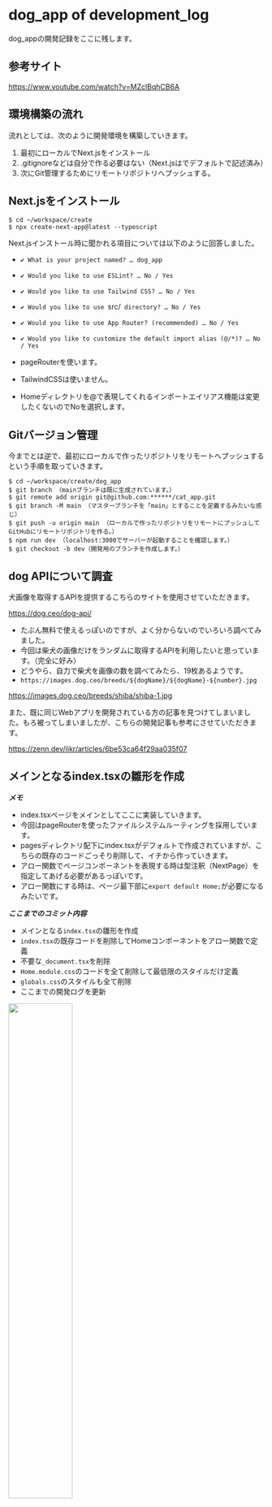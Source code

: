 # dog_app of development_log

dog_appの開発記録をここに残します。


## 参考サイト

https://www.youtube.com/watch?v=MZclBqhCB6A



## 環境構築の流れ

流れとしては、次のように開発環境を構築していきます。

1. 最初にローカルでNext.jsをインストール
2. .gitignoreなどは自分で作る必要はない（Next.jsはでデフォルトで記述済み）
3. 次にGit管理するためにリモートリポジトリへプッシュする。


## Next.jsをインストール

```terminal
$ cd ~/workspace/create
$ npx create-next-app@latest --typescript
```

Next.jsインストール時に聞かれる項目については以下のように回答しました。

- `✔ What is your project named? … dog_app`
- `✔ Would you like to use ESLint? … No / Yes`
- `✔ Would you like to use Tailwind CSS? … No / Yes`
- `✔ Would you like to use `src/` directory? … No / Yes`
- `✔ Would you like to use App Router? (recommended) … No / Yes`
- `✔ Would you like to customize the default import alias (@/*)? … No / Yes`

- pageRouterを使います。
- TailwindCSSは使いません。
- Homeディレクトリを@で表現してくれるインポートエイリアス機能は変更したくないのでNoを選択します。




## Gitバージョン管理

今までとは逆で、最初にローカルで作ったリポジトリをリモートへプッシュするという手順を取っていきます。

```terminal
$ cd ~/workspace/create/dog_app
$ git branch （mainブランチは既に生成されています。）
$ git remote add origin git@github.com:******/cat_app.git
$ git branch -M main （マスターブランチを「main」とすることを定義するみたいな感じ）
$ git push -u origin main （ローカルで作ったリポジトリをリモートにプッシュしてGitHubにリモートリポジトリを作る。）
$ npm run dev （localhost:3000でサーバーが起動することを確認します。）
$ git checkout -b dev（開発用のブランチを作成します。）
```


## dog APIについて調査

犬画像を取得するAPIを提供するこちらのサイトを使用させていただきます。

https://dog.ceo/dog-api/


- たぶん無料で使えるっぽいのですが、よく分からないのでいろいろ調べてみました。
- 今回は柴犬の画像だけをランダムに取得するAPIを利用したいと思っています。（完全に好み）
- どうやら、自力で柴犬を画像の数を調べてみたら、19枚あるようです。
- `https://images.dog.ceo/breeds/${dogName}/${dogName}-${number}.jpg`

https://images.dog.ceo/breeds/shiba/shiba-1.jpg

また、既に同じWebアプリを開発されている方の記事を見つけてしまいました。もろ被ってしまいましたが、こちらの開発記事も参考にさせていただきます。

https://zenn.dev/likr/articles/6be53ca64f29aa035f07


## メインとなるindex.tsxの雛形を作成

***メモ***

- index.tsxページをメインとしてここに実装していきます。
- 今回はpageRouterを使ったファイルシステムルーティングを採用しています。
- pagesディレクトリ配下にindex.tsxがデフォルトで作成されていますが、こちらの既存のコードごっそり削除して、イチから作っていきます。
- アロー関数でページコンポーネントを表現する時は型注釈（NextPage）を指定してあげる必要があるっぽいです。
- アロー関数にする時は、ページ最下部に`export default Home;`が必要になるみたいです。


***ここまでのコミット内容***

- メインとなる`index.tsx`の雛形を作成
- `index.tsx`の既存コードを削除してHomeコンポーネントをアロー関数で定義
- 不要な`_document.tsx`を削除
- `Home.module.css`のコードを全て削除して最低限のスタイルだけ定義
- `globals.css`のスタイルも全て削除
- ここまでの開発ログを更新


<img src="https://qiita-image-store.s3.ap-northeast-1.amazonaws.com/0/3486945/83ec94a4-fb6e-7b80-7ff2-76c689774a7d.jpeg" alt="" width=50% height=50%>


***参考記事***

https://typescriptbook.jp/tutorials/nextjs


## Dog APIを取得する実装

続いて、DogApiによる画像取得の機能を実装します。

### ***柴犬の画像は19枚しかなかった***

- このAPIの使い方がよく分からないので、自力で画像枚数を調べたところ、柴犬画像のidは`1~19`までであることがわかった。
- これをもとに1〜19までのidをランダムで生成する関数`const random`を定義しました。
- いったん`console.log`で出力してみます。
- 場所はいったん、Homeページコンポーネントの外に配置しました。
- メソッド`Math.random`は0未満の小数点以下の数値をランダムで生成するJavaScriptの標準メソッド。
- メソッド`Math.floor`は小数点以下の数値を整数に直すJavaScriptの標準メソッドとなります。
- TypeScriptはJavaScriptの上位互換であるため、素のJavaScript構文も使用できます。
- ただし`var`は現在はあまり使われないようなので、`const`で定義しました。


```tsx
const random = Math.floor( Math.random() * 19 ) + 1;
console.log( random );
```

<img src="https://qiita-image-store.s3.ap-northeast-1.amazonaws.com/0/3486945/9fa9a97f-c1e8-123c-8faa-96c31a017407.jpeg" alt="" width=50% height=50%>

<img src="https://qiita-image-store.s3.ap-northeast-1.amazonaws.com/0/3486945/47bf7b61-2a9d-e95f-6bb3-e8f0dc78fbd0.jpeg" alt="" width=50% height=50%>

- 上記のように、最小値が1、最大値が19までのランダムな数値を取得することができました。
- この変数を、dog apiのURLのid部分に式展開して代入すれば良さそうです。

### ***わかった！URLはこれだ！***

- やはり上記のやり方は違うっぽい。
- このURLがが正しいようだ。
- https://dog.ceo/api/breed/shiba/images/random/1
- URLの`rondom`は文字通りランダムに取得する。
- 最後の`1`は返してくれるJSON情報の数を表しているようだ。
- 返すのはランダムな1枚だけでよいので、`1`とすれば良さそうだ。
- 一旦、先に実装したランダムな数値を返す`Math.random`ロジックはコメントアウトしておきます。


### ***DogApiによる画像取得***

- ボタンを押すとAPIから画像を取得するようにしたい
- まずはbuttonタグにonClick属性を付与し、そこに関数を渡す
- 関数はfetchDogImageとして、APIからURLを取ってくる
- 上記の正しいURLにアクセスすると、APIが叩かれてJSON形式のデータがレスポンスされる。

```json
{
    "message":["https:\/\/images.dog.ceo\/breeds\/shiba\/shiba-13.jpg"],
    "status":"success"
}
```

- レスポンスのJSONデータを`result`変数に代入
- `console.log(result.mesasge[0]);`とすることで、URLだけを抽出できた。


<img src="https://qiita-image-store.s3.ap-northeast-1.amazonaws.com/0/3486945/7ae155cf-771b-9da8-ef36-afac5b1f72ea.jpeg" alt="" width=50% height=50%>



***ここまでののコミット内容***

- 未使用のコンポーネントの`import文`を削除
- `DogApi`による画像URLの取得機能を実装
    - 関数`fetchDogImage`を定義
    - ランダムな数値を取得する`Math.random`ロジックは一旦コメントアウト


<br>

### ***handleClick関数を定義***

- `onClick`属性から渡す関数を`fetchDogImage`から`handleClick`に変更します。
- 新たに定義した`handleClick`の中で`fetchDogImage`を呼び出すようにします。
- 最初から`handleClick`で定義しても良い気はするけれど、まぁ、これまでに学習した通りにやります。
- たぶん、このようにする理由としては、Clickに対するイベント処理と、画像を取得するというイベント、それぞれの役割を明確に分ける意味合いが強いというと思います。
- 定義する場所は、一旦、ページコンポーネント`Home`の外側に記述しておきます。
- 本来は中の方が良さそうだけれど、一旦、`fetchDogImage`と同じ場所に定義しておきます。必要なら後でリファクタリングします。
- `console.log(result.message[0]);`としていた`fetchDogImage`の出力をコメントアウトします。
- コメントアウトした代わりに、`return result.message[0];`として結果を返すだけにして、出力は`handleClick`のほうに記述します。
- 一旦、こんな感じに仕上がりました。


```typescript
const fetchDogImage = async () => {
  const res = await fetch("https://dog.ceo/api/breed/shiba/images/random/1");
  const result = await res.json();
  // console.log(result.message[0]);
  return result.message[0];
};

const handleClick = async () => {
  const dogImage = await fetchDogImage();
  console.log(dogImage);
};

const Home: NextPage = () => {
  return (
    <div className={styles.container}>
      <h1>今日のHACHI</h1>
      <img src="https://images.dog.ceo/breeds/shiba/shiba-1.jpg" alt="shiba image" />
      <button onClick={handleClick}>ワンワン !</button>
    </div>
  );
};
```

- なお、`async`や`await`といったメソッドはJavaScriptの機能。
- 使い方については、こちらの記事が参考になりました。


https://www.sejuku.net/blog/69618


***ここまでののコミット内容***

- 【Add】DogApiによる画像URLの取得機能を実装02
  - `handleClick`関数を定義
  - `onClick`の渡す関数を`fetchDogImage`から`handleClick`に変更
  - ここまでの開発記録を更新


<br>

### ***APIによる画像取得の関数にTypeScriptで型を指定する***

- `fetchDogImage`に対して、TypeScriptで型を指定します。
- この実装は、TypeScriptの特長を生かして静的型付けをすることで、保守性・セキュリティ性を高める意味があります。
- まずは`interface SearchDogImage `という関数を定義し、そこに`キー`と`データ型`を記述していきます。
- 場所はページコンポーネント関数の外側上に配置します。
- ここで定義して`SearchDogImage`は`Generics(ジェネリックス)`と呼ばれ、複数のデータ型を含んだお手製の関数として利用できます。
- `fetchDogImage`のアロー関数の引数?にPromiseメソッドを記述します。
- そして`<SearchDogImage>`とすることで、その関数で定義されたデータ型のものだけを呼び出せるように制限を設けることができます。
- このように記述することで、コンパイル〜ブラウザ出力となる前にエラーに気づけるようになる、といったメリットが生まれます。


```typescript
interface SeachDogImage {
  message: string;
  status: string;
}

const fetchDogImage = async (): Promise<SeachDogImage> => {
  const res = await fetch("https://dog.ceo/api/breed/shiba/images/random/1");
  const result = await res.json();
  return result.message[0];
};
```

***ここまでののコミット内容***
- 【Add】DogApiによる画像URLの取得機能を実装03
  - 型注釈`interface SearchDogImage`を定義
  - `fetchDogImage`関数に`Promise`型でジェネリックス`SearchDogImage`を指定
  - ここまでの開発記録を`development_log.md`に追記

<br>

### ***ボタンクリックの度にAPIで画像を取得 & 出力する実装***

- 状態変数を取り扱うためのReact機能`useState`をここで扱います。
- `useState`の使い方については、こちらの記事が大変参考になりました。

https://zenn.dev/pu_ay/articles/99df8c9175a5f0


- ボタンを押すたびにAPI取得した画像を更新出力する実装します。
- まずはreturn文の`<img src>`タグに状態変数`dogImageUrl`を定義します。

```tsx
<img src={dogImageUrl} alt="shiba image" />
```

- `React`関数の`useState`を定義します。（これはuseStateを記述すると自動補完されます。）
- 記述する場所はページコンポーネント関数の内部です。（ただし、return文の中に直接ロジックを記述するのはNGです。）
- `useState`の引数はいったん空の状態で実装しておきます。（のちに実装するSSRを実現する際にココの第二引数の空配列に変数を記述する予定です。）
- `useState`の引数の中身をを一旦、空の状態にしておく際は、ダブルクォーテーション`（""）`をつけないとエラーになるので注意が必要です。

```tsx
import { useState } from "react";

//　中略

const [dogImageUrl, setDogImageUrl] = useState("");
```

- 最後に、ボタンを押した時に状態変化する配列の変数`setDogImageUrl`に対して、取得した画像`dogImageUrl`を代入して呼び出すよう、`handleClick`関数に記述していきます。


```tsx
const handleClick = async () => {
  const dogImage = await fetchDogImage();
  setDogImageUrl(dogImage);
};
```


***エラーが発生***

- この実装をしているときにエラーが発生。
- ボタンをクリックすると画像が出力されるはずがエラー表示がでてChromeから怒られてしまいました。

```console
VM406 index.tsx:16 Uncaught (in promise) 
ReferenceError: fetchDogImage is not defined
```
- 理由は先に実装していた関数の記述場所が問題だったようです。
- はじめはページコンポーネント関数`Home`の外側に記述していたのですが、それだとダメっぽいです。
- 画像を取得する`fetchDogImage`と、クリック時の挙動を指示する`handleClick`。
- それぞれの関数を、`Homeコンポーネントの中`に記述してあげることで、無事に画像取得ができました。
- これまで、Chromeのコンソール上でしか、挙動を確認していなかったのが理由なのか、この実装をやるまで気付きませんでした。
- 以下のようにコードの記述場所を修正してことなきを得ました。

```tsx
const Home: NextPage = () => {
  const [dogImageUrl, setDogImageUrl] = useState("");

  const fetchDogImage = async (): Promise<SeachDogImage> => {
    const res = await fetch("https://dog.ceo/api/breed/shiba/images/random/1");
    const result = await res.json();
    return result.message[0];
  };
  
  const handleClick = async () => {
    const dogImage = await fetchDogImage();
    // console.log(dogImage);
    setDogImageUrl(dogImage);
  };
  
  return (
    <div className={styles.container}>
      <h1>今日のHACHI</h1>
      <img src={dogImageUrl} alt="shiba image" />
      <button onClick={handleClick}>ワンワン !</button>
    </div>
  );
};

export default Home;
```

<img src="https://qiita-image-store.s3.ap-northeast-1.amazonaws.com/0/3486945/8bf9fd3a-537b-77d5-a620-fa6e206d2f52.jpeg" alt="" width=50% height=50%>

この状態から、ボタンを押すと、、、
こうなります。

<img src="https://qiita-image-store.s3.ap-northeast-1.amazonaws.com/0/3486945/6d7d871c-d2e2-153c-b40e-58c0258f7b5c.jpeg" alt="" width=50% height=50%>

- ひとまず、画像の出力まで成功しました。
- ここでコミット・プルリクエストをしておきます。



### デプロイ先のVercelでエラーが発生


```
Type error: Argument of type 'SeachDogImage' is not assignable to 
parameter of type 'SetStateAction<string>'.
```

```
型エラー: 'SeachDogImage' 型の引数は、'SetStateAction<string>' 型の
パラメータに割り当てることができません。
```


<img src="https://qiita-image-store.s3.ap-northeast-1.amazonaws.com/0/3486945/5e4294d1-4cd4-faab-1d3d-3a3348b0ebba.jpeg" alt="" width=50% height=50%>


この問題については別記事としてまとめました。

https://qiita.com/ym0628/items/6b17d441d48716ccce02

<br>

## `SSR（サーバーサイドレンダリング）`を使い、サイトのロード時にもAPIを走らせ画像を出力する

- ここまでに、ボタンクリックを発火タイミングとした画像取得・出力のイベントを実装することができました。
- しかしながら現状、index.tsxページが読み込まれた段階では、ボタンをクリックしていないので、画像は出力されません。

<img src="https://qiita-image-store.s3.ap-northeast-1.amazonaws.com/0/3486945/4bbf3830-9e8a-4f0c-9a62-15405b144503.jpeg" alt="" width=50% height=50%>

- ページアクセス時に固定の画像を置くこともできますが、今回はページロード・リロード時にもAPIが走るように実装していきます。
- せっかくNext.jsフレームワークを使っているので、特長のひとつでもあるサーバーサイドレンダリング（SSR）機能を用いていきます。


<br>

順番としてはこんな感じで行っていきます。

:::note warn
- `SSR`で`getServerSideProps`関数を実装
- `IndexPageProps`と命名した`interface`を実装
- `Home関数コンポーネント`に`initialCatImageUrl`を指定し、リロード時にAPIが走るように実装
:::


<br>

### `SSR`で`getServerSideProps`関数を実装


- まずはNext.jsが提供するメソッド`getServerSideProps`を定義します。
- 場所はHomeページコンポーネントの外側に記述します。今回は、最下部付近に実装しました。

```tsx
export const getServerSideProps: GetServerSideProps = async () => {};
```

- なお、`export`をつけないといけない理由はよく分かりません🙇
- `GetServerSideProps`を記述すると、自動的に`import {  GetServerSideProps, NextPage } from "next";`が補完されます。
- `GetServerSideProps`はこれだけで一種の型なのだそうです。


https://www.commte.co.jp/learn-nextjs/getServerSideProps


### `interface`で`GetServerSideProps`に渡すデータ型を指定する

- 続いて先にもやった通り、SSRにも型付けを行っていきます。命名は`IndexPageProps`とします。
- これもジェネリクスと言える、、、、のだと思います。
- `GetServerSideProps`の後につづけて`<IndexPageProps>`と記述することで、ジェネリクスの型が引数みたいに渡され、`IndexPageProps`で定義したデータ型だけを受け付けるvalidationみたいなものが出来上がる、、、みたいなニュアンスで覚えておきます。🙇

```tsx
export const getServerSideProps: GetServerSideProps<
  IndexPageProps
> = async () => {
 // ここに実行したいイベント処理を記述します。
};
```

- そして定義したジェネリクス型にはこのように記述し、string型のみを受け取るように指定します。
- データ型のキー命名は`initialDogImageUrl`としました。
- 先に行った`interface SearchDogImage`と同じ要領です。

```tsx
interface IndexPageProps {
  initialDogImageUrl: string;
}
```

### `getServerSideProps`関数にイベント処理を記述する

- ここまでできたら、土台が出来上がりみたいな感じです。
- 定義した`getServerSideProps`に対して先と同じように画像を取得（フェッチ）してくる構文を記述します。
- これは先に実装した`handleClick`に記述したやつをコピペでOK。

```tsx
export const getServerSideProps: GetServerSideProps<IndexPageProps> = async () => {
  const dogImage = await fetchDogImage();
```
- ただし、上記で画像をフェッチしてきただけではブラウザには何も映りません。
- return文を記述する必要があります。
- 書き方には決まりがあり、`props: {};`と記述する必要があるそうです。
- そして、`IndexPageProps`で定義した変数`initialDogImageUrl`をここで持ってきて、フェッチ画像`dogImage`を代入すればOKです。
- 以下のようになりました。


```tsx
interface IndexPageProps {
  initialDogImageUrl: string;
}

//中略
// Run API even when page loads with SSR
export const getServerSideProps: GetServerSideProps<IndexPageProps> = async () => {
  const dogImage = await fetchDogImage();
  return {
    props: {
      initialDogImageUrl: dogImage,
    },
  };
};
```

- と、これで完成したかのように見えますが、これだとうまくいきません。

<img src="https://qiita-image-store.s3.ap-northeast-1.amazonaws.com/0/3486945/07282db6-7217-72ec-43b0-004d96f8c9fa.jpeg" alt="" width=50% height=50%>


<br>

### `Home関数コンポーネント`に`initialCatImageUrl`を指定し、リロード時にAPIが走るように実装

- 今回は、サイトがレンダリングされたタイミングで、handleClickと同じように画像を出力したいので、SSRで`getServerSideProps`を定義し、それに対応した型`IndexPageProps`を定義し、最終的に`initialDogImageUrl`という変数に`dogImage`を代入しました。
- これらを最後にどうするかというと、ページ出力元であるページコンポーネント関数`Home`にこれらの関数を渡してあげなければならないのです。
- 修正前と修正後をコードを記載します。


```tsx
//修正前
const Home: NextPage = () => {
  const [dogImageUrl, setDogImageUrl] = useState("");
  
  //中略
};
```

```tsx
//修正後
const Home: NextPage<IndexPageProps> = ( {initialDogImageUrl} ) => {
  const [dogImageUrl, setDogImageUrl] = useState(initialDogImageUrl);
  
  //中略
};
```

<br>

### その他修正〜`fetchDogImage`関数をページコンポーネントの外側に配置〜

- なぜか、上記実装では`fetchDogImage`が`getServerSideProps`で読み取ってくれませんでした。
- 結論からいうと、`fetchDogImage`関数を、これまでページコンポーネント関数`Home`の内側に記述していたのですが、それが良くなかったようです。

```diff_tsx
interface IndexPageProps {
  initialDogImageUrl: string;
}

+ const fetchDogImage = async (): Promise<string> => {
+   const res = await fetch("https://dog.ceo/api/breed/shiba/images/random/1");
+   const result = await res.json();
+   return result.message[0];
+ };

const Home: NextPage<IndexPageProps> = ( {initialDogImageUrl} ) => {
  const [dogImageUrl, setDogImageUrl] = useState(initialDogImageUrl);
```


- ページコンポーネントの外側に配置を移したら、うまくSSRが実行され、サイトのアクセス・リロードの時にもAPIが走って画像が動的に出力されるようになりました。


<img src="https://qiita-image-store.s3.ap-northeast-1.amazonaws.com/0/3486945/d7696a47-6cc6-bb43-21ea-19797e957e44.jpeg" alt="" width=50% height=50%>

- 以上で、Webアプリケーションの実装はおおむね完成しました。
- ここまで実装したメインページ`~/pages/index.tsx`のソースコード全体を掲載します。

```tsx
// ~/pages/index.tsx

import { Inter } from "next/font/google";
import styles from "@/styles/Home.module.css";
import {  GetServerSideProps, NextPage } from "next";
import { useState } from "react";

const inter = Inter({ subsets: ["latin"] });

// interface SearchDogImage {
//   message: string;
//   status: string;
// }

interface IndexPageProps {
  initialDogImageUrl: string;
}

const fetchDogImage = async (): Promise<string> => {
  const res = await fetch("https://dog.ceo/api/breed/shiba/images/random/1");
  const result = await res.json();
  return result.message[0];
};

const Home: NextPage<IndexPageProps> = ( {initialDogImageUrl} ) => {
  const [dogImageUrl, setDogImageUrl] = useState(initialDogImageUrl);

  const handleClick = async () => {
    const dogImage = await fetchDogImage();
    setDogImageUrl(dogImage);
  };
  
  return (
    <div className={styles.container}>
      <h1>今日のHACHI</h1>
      <img src={dogImageUrl} alt="shiba image" />
      <button onClick={handleClick}>ワンワン !</button>
    </div>
  );
};

// Run API even when page loads with SSR
export const getServerSideProps: GetServerSideProps<IndexPageProps> = async () => {
  const dogImage = await fetchDogImage();
  return {
    props: {
      initialDogImageUrl: dogImage,
    },
  };
};

export default Home;
```

- 以上で柴犬の画像を出力する個人開発Webアプリ開発の本編は終了となります。

<br><br><br>


## 追加機能とリファクタリングとスタイリングを考える

- 続いては、これまで学んだ技術の中から、やってみたいことにチャレンジしていきます。
- 具体的には、`リファクタリング`と、`CSS`による`スタイリング`です。
- Reactの自己学習で学んだ`コンポーネント化による保守性の維持`、`useCallback`などのパフォーマンス向上の機能が使えるかなど。そしてスタイルにおいては、`CSS module`を用いて、もう少し凝った見た目にチャレンジしていきます。

<br>


### これから挑戦してみたい事をまとめる

追加したい機能やリファクタリング内容、スタイリングのグレードアップなど、やりたい事について一旦、まとめておきます。

<br>

- ***追加機能***
    - indexページにアクセスした時に、いい感じのロゴマークを最初に出してみたい。
    - 柴犬画像のAPIだけでなく、秋田犬の画像取得するページ`~/pages/akita.tsx`を作成

<br>

- ***リファクタリング***
    - ボタンクリックのイベント処理`handleClick`に対して`useCallback`を適用する。
    - https://dog.ceo/api/breed/akita/images/random/1
    - index.tsxページのreturn文のスタイルをコンポーネントで分けて保存する。
    - 柴犬・秋田犬に関するスタイルを `components` ディレクトリにまとめる。

<br>

- ***スタイリング***
    - レスポンシブデザインを適用させる。
    - 画像取得ボタンのデザインをもう少しリッチにしたい。
    - 柴犬ページの背景色、秋田犬ページの背景色をuseEffectで切り替える。

<br>


### 自分の作ったコードに対して、`useCallback`を使い`パフォーマンス向上のリファクタリング`ができるか？

- コンポーネント外の場所にイベントを処理を書く場合、引数に渡す変数が多くなりがち。
- よって、コンポーネントの内側（return文の直上）にイベント処理のコードを書きたいのですが、、、。
- それだと、ページが再レンダリングされた時、メソッドも再生成されてしまい、パフォーマンスが比較的悪くなるというデメリットがある。
- それを回避したい場合は、`useCallBack`という`Reactがサポートする機能`を使ってあげる事で、再レンダリング時の無駄なメソッド再生成を防ぐ事が出来る。
- `React`学習をこれまでやってきたなかで`useCallback`について学んできたので、実際に個人開発で使ってみたいと思いました。
- しかし、今回作成している画像をAPIで取得するというWebアプリケーションにおいては、その使い所があるのかは、イマイチ分からないです。
- これは自身のネットワークに対する基礎知識が不足するところであり、恥ずかしい限りだが、いろいろ調べたり、試したりしてみたいと思います。
- 自分の現状のコーディング上、Homeページコンポーネント内部に実装しているイベント処理は`handleClick`です。
- このイベント処理に対して`useCallback`を使って余計な際レンダリングを防ぐリファクタリングができるか試してみます。


<br>

- 現在、index.tsxページにアクセすると、もろもろのファイルが読み込まれます。これ自体は普通。

<img src="https://qiita-image-store.s3.ap-northeast-1.amazonaws.com/0/3486945/3383eb9e-68f3-097b-1e5c-478bd2d3b0cb.png" alt="" width=50% height=50%>

- APIで画像を取得するボタンを押すと、、、

<img src="https://qiita-image-store.s3.ap-northeast-1.amazonaws.com/0/3486945/94910a40-aaa2-db54-9243-b26ab623a8d8.png" alt="" width=50% height=50%>

- 画像URLだけが呼び出される感じになっています。

<br>

### 読み取り速度を確認

- useCallbackなし

<img src="https://qiita-image-store.s3.ap-northeast-1.amazonaws.com/0/3486945/943d464d-890d-bcf7-78b9-2149b6a44ff9.png" alt="useCallbackなし" width=50% height=50%>


- useCallbackあり

<img src="https://qiita-image-store.s3.ap-northeast-1.amazonaws.com/0/3486945/29bc4d3f-4ac0-d110-ae0b-a93e38d67066.png" alt="useCallbackあり" width=50% height=50%>


- うーん、、、。さほど良い影響を与えると思えなくもないですが、よく分かりません。
- 一応こんな感じにコーディングしてみたのですが、これで合っているのか分からない。。。
- useCallbackの第二引数の空配列には何かいれないと意味がないと思っているのですが、どうなんでしょうか。。。

```tsx
import { useCallback, useState } from "react";

// 中略

  const handleClick = useCallback( async () => {
    const dogImage = await fetchDogImage();
    setDogImageUrl(dogImage);
  }, []);
```



<br>

### `useCallback`いらねぇんじゃね？

- useCallback必要なさそうな気もします。。。
- このAPIを叩くhandleClickでは画像を引っ張ってくるだけですし、、、。
- 現状、ヘッダーやフッターなどは実装していないため、他にレンダリングするコンポーネントもない状況。
- 結論、useCallbackを使うほどの実装はないよなぁ、、、と考えました。
- 一旦、上記コードで先に進めることにします。


<br>

### 追加機能を実装

- 柴犬画像のAPIだけでなく、秋田犬の画像取得するページ`~/pages/akita.tsx`を作成してみます。
- `useEffect`を用いて柴犬ページと秋田犬ページとで、背景色を変えます。
- それぞれのページに遷移するリンクを設置します。
- 画面遷移として、トップページindex.tsxをSHIBAの画像出力ページではなく、サイトトップとしての役割に置き換えます。
- index.tsx => トップページとして、SHIBAページとAKITAページへのリンクを置く
- 追加の遷移先としてshiba.tsxとakita.tsxファイルを作成
- 上記のようにした後に、リファクタリングとして各種コンポーネントやHooksに切り出します。

<br>

***useEffectで背景色をベージュに変更その他***

- `indexページにuseEffectで背景色を定義`
- `h1タグのタイトルを「SHIBA」に変更`
- `コメントアウトしていたhandleClick 関数を削除`



いったん、この内容でコミットしておきます。

<br>

***Headerコンポーネントを作成しリンクを設置***

- Headerと命名するコンポーネントを作成します。中身は各ページへのリンク群です。
- indexページに秋田犬ページへのリンクボタンを設置


:::note warn
LinkコンポーネントはNext.jsの機能であり、Reactではないので注意。
:::

参考になった動画はコチラ

https://www.youtube.com/watch?v=qrF3AbAx_9c&list=PLwM1-TnN_NN6fUhOoZyU4iZiwhLyISopO&index=6

**<font color="Orange">動画07分14秒から</font>**

- まずはヘッダーリンクを作成していきます。
- CSSスタイリングでかなり苦戦したが、何とか意図するものはできました。
- 以下がコミットしたコード。

```tsx
// Header.tsx

import Link from "next/link";
import styles from "@/components/Header.module.css";

const Header = () => {
  return (
    <header className={styles.header}>
      <Link href="/">SHIBA</Link>
      <Link href="/akita">AKITA</Link>
    </header>
  );
}

export { Header }
```

:::note alert
ここでめちゃめちゃ躓きました💧
- `const Header = () => {}`のように、アロー関数で表現する時は、関数の外、最終行あたりに`export`文を入れないとエラーになるので注意。
- `Link`コンポーネントは`import Link from "next/link";`としないと使えないので注意。
:::



```css
/* components/Header.module.css */

.header {
  border-bottom: 1px, sienna;
  width: 100%;
  display: flex;
  justify-content: center;
  align-items: center;
  
}

.header a {
  display: inline-block;
  color: brown;
  padding: 5px 12px;
  text-decoration: none;
  transition: background-color .50s;
}

.header > a:hover {
  background-color: lightblue;
}
```

:::note alert
- `border-bottom: 1px, sienna;`の箇所はたぶん設置場所を間違えている気がするので、後で直します。
- 今回は.headerクラスを命名したのですが、一口にheaderクラスといっても、その中の子要素としてaタグが使われていたりします。
- 親である`.header`に対して`:hover`を適用させようとしても、行全体、すなわち`.header`クラスの全体に対してhoverが当たってしまい、変な感じになってしまいました。
- 上記のように、classの親子関係を理解しておかないと、スタイルが当たらなくて沼にハマってしまうので肝に銘じておきます。
:::


```tsx
import { Header } from "@/components/Header";

// 中略

  return (
    <div className={styles.container}>
      <Header />
      <h1>今日のSHIBA</h1>
      <img src={dogImageUrl} alt="shiba image" />
      <button onClick={handleClick}>ワンワン !</button>
    </div>

// 中略
```

:::note alert
`<Header />`の配置場所によってスタイルが当たらないことがあるので注意
:::


<br>

***pages/akita.tsxファイルを作成***

続いて、新たに秋田犬のページを作成します。主に以下のような事を実施します。

- indexページをコピペしてakita.tsxファイルを作成
- 秋田犬の画像を同じ要領で取得できるように、akita.tsxのコードを修正
- akita.tsxファイルのCSSmoduleを作成してスタイルを実装


<br>

`index.tsx`のコードをそのまま`akita.tsx`に丸コピし、以下のような箇所を修正していきます。

- `fetchDogImage`の取得するURLを変更
- `https://dog.ceo/api/breed/akita/images/random/1`
- `h1`のテキストを`今日のAKITA`に変更
- `useEffect`で実装した背景色を`lightblue`に変更
- ページコンポーネントの命名を`Home`から`Akita`に変更
- CSSモジュールのインポート文を`Akita.module.css`に変更

もっと関数の命名とかを変更しなきゃいけないのかと思っていたのですが、上記の微修正のみでほぼ希望の挙動になってくれて、ホッとしました😌

<br>

- なお、CSSは`Akita.module.css`を作成し、中身は`Home.module.css`をそのまま丸コピしていけました。
- また、スタイルのインポート文は`import styles from "@/styles/Akita.module.css";`に変更しました。
- これでコミットしておきます。




***ヘッダーのホバー時の色がAkitaページでは背景色とかぶってしまう***

- ヘッダーのホバー時の色がAkitaページでは背景色とかぶってしまうので、ここは変えないといけないですね。
- 背景色に応じて、ホバーの色をlightblueとbeigeを逆転させるような実装がしたいなぁとは思ったのですが、良いアイデアが浮かびません。
- 別のCSSmoduleを作成してSHIBAページとAKITAページでそれぞれのCSSをインポートする、くらいの方法しか思いつきません。それで良いのだろうか、、、。
- いや、ちょっと面倒なので、`hover`の色を変えちゃいます。
- ここは別途コミットしておきました。

<br>

## 次にやることを考察

次にやりたいこと。やるべき事を考察します。

:::note warn
* `Googleフォント`が読み込まれていないので修正する
* `index.tsx`を`shiba.tsx`に変更する。
* `Home.module.css`を`Shiba.module.css`に変更する
* 別途`index.tsx`ページを用意する。
* 新たに作成した`index.tsx`ページにちょっとしたいい感じのデザインを実装する。
* Headerのナビゲーションリンクを分割配列？分割代入？して、mapメソッドで回す。
* `HeadLine.tsx`コンポーネントを作成し、見出し「今日のSHIBA」と「今日のAKITA」を出し分ける。
* カスタムフックを使って`BgColor`の出し分けるロジックをコンポーネント化する。
* カスタムフックを使って`SHIBAページ`と`AKITAページ`両方で使っているロジック群をまとめる。
:::


### リファクタリングでの参考になる講座

https://www.youtube.com/watch?v=tcQCSwL7eGI&list=PLwM1-TnN_NN6fUhOoZyU4iZiwhLyISopO&index=18&t=490s

**<font color="Orange">動画17分49秒から 👆 </font>**

- リファクタリング後の完成形が確認できます。
- 綺麗なコード設計が確認できてとても参考になりました。

<br>

<img src="https://qiita-image-store.s3.ap-northeast-1.amazonaws.com/0/3486945/20a0fe90-6971-8bf3-3c09-93fbbc903070.png" alt="" width=50% height=50%>


<br><br>

https://www.youtube.com/watch?v=Ai9rMk5QbOo&list=PLwM1-TnN_NN6fUhOoZyU4iZiwhLyISopO&index=4

**<font color="Orange">動画07分09秒から 👆 </font>**

- ページのHeadlineタイトル（見出し）を動的に出し分けるためのコンポーネント化
- そしてpropsの技術がわかりやすく解説されています。

<br>

https://www.youtube.com/watch?v=OTF2auzlBV0&list=PLwM1-TnN_NN6fUhOoZyU4iZiwhLyISopO&index=15

**<font color="Orange">動画10分05秒から 👆 </font>**

- カスタムフックを使って関数群をまとめたりする技術がわかりやすく解説されています。
- またコンポーネントにするか、カスタムフックにするかの使い所の違いについても解説されています。

<img src="https://qiita-image-store.s3.ap-northeast-1.amazonaws.com/0/3486945/cf7febba-9434-7f05-0f18-41d4c6bcb387.png" alt="" width=50% height=50%>

<br><br>










<br><br>
<br><br>

## マークダウン記事執筆でよく使うタグ

`**<font color="Orange">見出し2</font>**`

`<img src="" alt="" width=50% height=50%>`

`<a href="" target="_blank">テキスト</a>`

